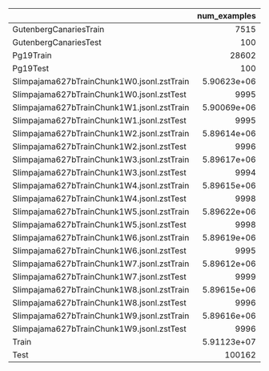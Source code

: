 |                                            |     num_examples |   num_words |   dataset_gb |   num_tokens |   avg_word |   avg_tokens |   ratio |
|:-------------------------------------------|-----------------:|------------:|-------------:|-------------:|-----------:|-------------:|--------:|
| GutenbergCanariesTrain                     |   7515           | 3.25873e+08 |        2.749 |  5.55396e+08 |  43363     |    73905     | 0.01112 |
| GutenbergCanariesTest                      |    100           | 5.85026e+06 |        0.038 |  9.61962e+06 |  58502.6   |    96196.2   | 0.00016 |
| Pg19Train                                  |  28602           | 1.31152e+10 |       10.667 |  2.35805e+10 | 458540     |   824435     | 0.04314 |
| Pg19Test                                   |    100           | 6.83658e+06 |        0.038 |  1.04642e+07 |  68365.8   |   104642     | 0.00016 |
| Slimpajama627bTrainChunk1W0.jsonl.zstTrain |      5.90623e+06 | 4.05206e+09 |       23.345 |  6.89733e+09 |    686.065 |     1167.81  | 0.09442 |
| Slimpajama627bTrainChunk1W0.jsonl.zstTest  |   9995           | 6.40924e+06 |        0.039 |  1.07824e+07 |    641.244 |     1078.78  | 0.00016 |
| Slimpajama627bTrainChunk1W1.jsonl.zstTrain |      5.90069e+06 | 3.70079e+09 |       23.344 |  6.36222e+09 |    627.179 |     1078.22  | 0.09442 |
| Slimpajama627bTrainChunk1W1.jsonl.zstTest  |   9995           | 5.92173e+06 |        0.04  |  9.76841e+06 |    592.469 |      977.33  | 0.00016 |
| Slimpajama627bTrainChunk1W2.jsonl.zstTrain |      5.89614e+06 | 3.42741e+09 |       23.262 |  5.49097e+09 |    581.297 |      931.282 | 0.0941  |
| Slimpajama627bTrainChunk1W2.jsonl.zstTest  |   9996           | 6.53146e+06 |        0.04  |  1.02568e+07 |    653.408 |     1026.09  | 0.00016 |
| Slimpajama627bTrainChunk1W3.jsonl.zstTrain |      5.89617e+06 | 4.51484e+09 |       23.28  |  7.25569e+09 |    765.725 |     1230.58  | 0.09416 |
| Slimpajama627bTrainChunk1W3.jsonl.zstTest  |   9994           | 7.3112e+06  |        0.038 |  1.14686e+07 |    731.559 |     1147.55  | 0.00016 |
| Slimpajama627bTrainChunk1W4.jsonl.zstTrain |      5.89615e+06 | 3.9315e+09  |       23.29  |  6.30583e+09 |    666.791 |     1069.48  | 0.0942  |
| Slimpajama627bTrainChunk1W4.jsonl.zstTest  |   9998           | 6.7649e+06  |        0.041 |  1.07766e+07 |    676.625 |     1077.87  | 0.00016 |
| Slimpajama627bTrainChunk1W5.jsonl.zstTrain |      5.89622e+06 | 4.04962e+09 |       23.359 |  6.62838e+09 |    686.818 |     1124.18  | 0.09448 |
| Slimpajama627bTrainChunk1W5.jsonl.zstTest  |   9998           | 6.00728e+06 |        0.041 |  9.95386e+06 |    600.848 |      995.585 | 0.00016 |
| Slimpajama627bTrainChunk1W6.jsonl.zstTrain |      5.89619e+06 | 3.96639e+09 |       23.332 |  6.3732e+09  |    672.703 |     1080.9   | 0.09438 |
| Slimpajama627bTrainChunk1W6.jsonl.zstTest  |   9995           | 5.9845e+06  |        0.039 |  9.81389e+06 |    598.749 |      981.88  | 0.00016 |
| Slimpajama627bTrainChunk1W7.jsonl.zstTrain |      5.89612e+06 | 4.13372e+09 |       23.281 |  6.54792e+09 |    701.091 |     1110.55  | 0.09416 |
| Slimpajama627bTrainChunk1W7.jsonl.zstTest  |   9999           | 6.13261e+06 |        0.039 |  9.98096e+06 |    613.322 |      998.195 | 0.00016 |
| Slimpajama627bTrainChunk1W8.jsonl.zstTrain |      5.89615e+06 | 3.99829e+09 |       23.308 |  6.5837e+09  |    678.118 |     1116.61  | 0.09428 |
| Slimpajama627bTrainChunk1W8.jsonl.zstTest  |   9996           | 7.23846e+06 |        0.04  |  1.31409e+07 |    724.135 |     1314.62  | 0.00016 |
| Slimpajama627bTrainChunk1W9.jsonl.zstTrain |      5.89616e+06 | 3.59713e+09 |       23.342 |  5.9766e+09  |    610.079 |     1013.64  | 0.09442 |
| Slimpajama627bTrainChunk1W9.jsonl.zstTest  |   9996           | 6.02459e+06 |        0.039 |  1.00998e+07 |    602.7   |     1010.39  | 0.00016 |
| Train                                      |      5.91123e+07 | 5.28771e+10 |      246.955 |  8.86638e+10 |    894.519 |     1499.92  | 0.9989  |
| Test                                       | 100162           | 7.70128e+07 |        0.472 |  1.26126e+08 |    768.882 |     1259.22  | 0.0019  |